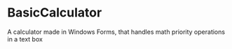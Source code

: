 # BasicCalculator
A calculator made in Windows Forms, that handles math priority operations in a text box
